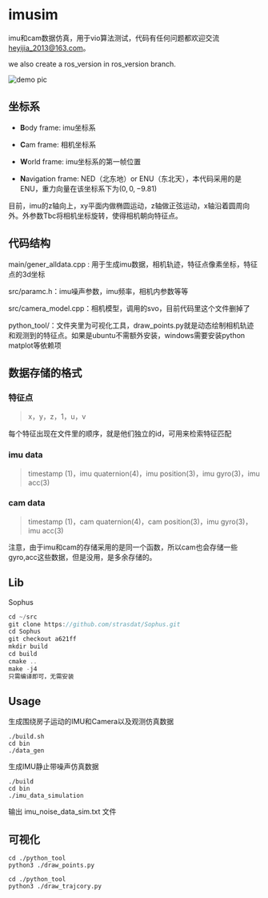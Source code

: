# imusim

imu和cam数据仿真，用于vio算法测试，代码有任何问题都欢迎交流 heyijia_2013@163.com。

we also create a ros_version in ros_version branch.

![demo pic](https://github.com/HeYijia/vio_data_simulation/blob/master/bin/demo.png?raw=true)

## 坐标系

- **B**ody frame: imu坐标系

- **C**am frame: 相机坐标系

- **W**orld frame: imu坐标系的第一帧位置

- **N**avigation frame: NED（北东地）or ENU（东北天），本代码采用的是ENU，重力向量在该坐标系下为$(0,0,-9.81)$

目前，imu的z轴向上，xy平面内做椭圆运动，z轴做正弦运动，x轴沿着圆周向外。外参数Tbc将相机坐标旋转，使得相机朝向特征点。

## 代码结构

main/gener_alldata.cpp : 用于生成imu数据，相机轨迹，特征点像素坐标，特征点的3d坐标

src/paramc.h：imu噪声参数，imu频率，相机内参数等等

src/camera_model.cpp：相机模型，调用的svo，目前代码里这个文件删掉了

python_tool/：文件夹里为可视化工具，draw_points.py就是动态绘制相机轨迹和观测到的特征点。如果是ubuntu不需额外安装，windows需要安装python
matplot等依赖项

## 数据存储的格式

### 特征点

> x，y，z，1，u，v

每个特征出现在文件里的顺序，就是他们独立的id，可用来检索特征匹配

### imu data

> timestamp (1)，imu quaternion(4)，imu position(3)，imu gyro(3)，imu acc(3)

### cam data

> timestamp (1)，cam quaternion(4)，cam position(3)，imu gyro(3)，imu acc(3)

注意，由于imu和cam的存储采用的是同一个函数，所以cam也会存储一些gyro,acc这些数据，但是没用，是多余存储的。

## Lib

Sophus

```c++
cd ~/src
git clone https://github.com/strasdat/Sophus.git
cd Sophus
git checkout a621ff
mkdir build
cd build
cmake ..
make -j4
只需编译即可，无需安装
```

## Usage

生成围绕房子运动的IMU和Camera以及观测仿真数据

```shell
./build.sh
cd bin
./data_gen
```

生成IMU静止带噪声仿真数据

```shell
./build
cd bin
./imu_data_simulation
```

输出 imu_noise_data_sim.txt 文件

## 可视化

```shell
cd ./python_tool
python3 ./draw_points.py
```

```shell
cd ./python_tool
python3 ./draw_trajcory.py
```